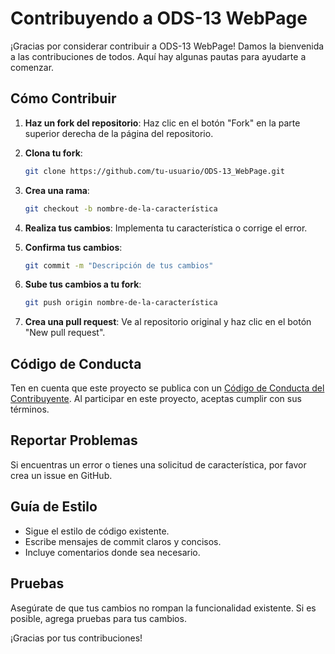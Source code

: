 # Contribuyendo a ODS-13 WebPage

¡Gracias por considerar contribuir a ODS-13 WebPage! Damos la bienvenida a las contribuciones de todos. Aquí hay algunas pautas para ayudarte a comenzar.

## Cómo Contribuir

1. **Haz un fork del repositorio**: Haz clic en el botón "Fork" en la parte superior derecha de la página del repositorio.
2. **Clona tu fork**:

	```sh
	git clone https://github.com/tu-usuario/ODS-13_WebPage.git
	```

3. **Crea una rama**:

	```sh
	git checkout -b nombre-de-la-característica
	```

4. **Realiza tus cambios**: Implementa tu característica o corrige el error.
5. **Confirma tus cambios**:

	```sh
	git commit -m "Descripción de tus cambios"
	```

6. **Sube tus cambios a tu fork**:

	```sh
	git push origin nombre-de-la-característica
	```

7. **Crea una pull request**: Ve al repositorio original y haz clic en el botón "New pull request".

## Código de Conducta

Ten en cuenta que este proyecto se publica con un [Código de Conducta del Contribuyente](CODE_OF_CONDUCT.md). Al participar en este proyecto, aceptas cumplir con sus términos.

## Reportar Problemas

Si encuentras un error o tienes una solicitud de característica, por favor crea un issue en GitHub.

## Guía de Estilo

- Sigue el estilo de código existente.
- Escribe mensajes de commit claros y concisos.
- Incluye comentarios donde sea necesario.

## Pruebas

Asegúrate de que tus cambios no rompan la funcionalidad existente. Si es posible, agrega pruebas para tus cambios.

¡Gracias por tus contribuciones!
